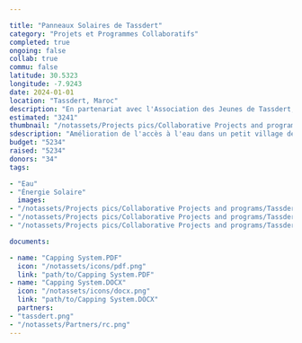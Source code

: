 ```yaml
---

title: "Panneaux Solaires de Tassdert"
category: "Projets et Programmes Collaboratifs"
completed: true
ongoing: false
collab: true
commu: false
latitude: 30.5323
longitude: -7.9243
date: 2024-01-01
location: "Tassdert, Maroc"
description: "En partenariat avec l'Association des Jeunes de Tassdert, ce projet vise à améliorer l'accès à l'eau dans un petit village de la Vallée du Souss, au Maroc. L'initiative consiste à installer des panneaux solaires pour alimenter un puits et approfondir le puits afin d'améliorer les capacités d'extraction d'eau. Cet effort répond au problème critique de la pénurie d'eau dans la région et soutient la capacité de la communauté locale à gérer plus efficacement les conditions de sécheresse. Le projet fournira une solution durable pour augmenter la disponibilité de l'eau pour les habitants et l'agriculture locale, favorisant ainsi la résilience face aux défis climatiques."
estimated: "3241"
thumbnail: "/notassets/Projects pics/Collaborative Projects and programs/Tassdert Solar Panels/tassdert project.webp"
sdescription: "Amélioration de l'accès à l'eau dans un petit village de la Vallée du Souss"
budget: "5234"
raised: "5234"
donors: "34"
tags:

- "Eau"
- "Énergie Solaire"
  images:
- "/notassets/Projects pics/Collaborative Projects and programs/Tassdert Solar Panels/tassdert project.webp"
- "/notassets/Projects pics/Collaborative Projects and programs/Tassdert Solar Panels/tassdert project.webp"
- "/notassets/Projects pics/Collaborative Projects and programs/Tassdert Solar Panels/tassdert project.webp"

documents:

- name: "Capping System.PDF"
  icon: "/notassets/icons/pdf.png"
  link: "path/to/Capping System.PDF"
- name: "Capping System.DOCX"
  icon: "/notassets/icons/docx.png"
  link: "path/to/Capping System.DOCX"
  partners:
- "tassdert.png"
- "/notassets/Partners/rc.png"
---
```

